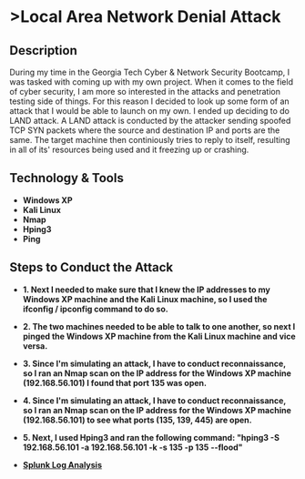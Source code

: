 <h1>>Local Area Network Denial Attack</h1>

<h2>Description</h2>
During my time in the Georgia Tech Cyber & Network Security Bootcamp, I was tasked with coming up with my own project. When it comes to the field of cyber security, I am more so interested in the attacks and penetration testing side of things. For this reason I decided to look up some form of an attack that I would be able to launch on my own. I ended up deciding to do LAND attack. A LAND attack is conducted by the attacker sending spoofed TCP SYN packets where the source and destination IP and ports are the same. The target machine then continiously tries to reply to itself, resulting in all of its' resources being used and it freezing up or crashing.

<br />


<h2>Technology & Tools</h2>

- <b>Windows XP</b></br>
- <b>Kali Linux</b></br>
- <b>Nmap</b></br>
- <b>Hping3</b></br>
- <b>Ping</b></br>


<h2>Steps to Conduct the Attack</h2>

- <b>1. Next I needed to make sure that I knew the IP addresses to my Windows XP machine and the Kali Linux machine, so I used the ifconfig / ipconfig command to do so.</b></br>
- <b>2. The two machines needed to be able to talk to one another, so next I pinged the Windows XP machine from the Kali Linux machine and vice versa.</b></br>
- <b>3. Since I'm simulating an attack, I have to conduct reconnaissance, so I ran an Nmap scan on the IP address for the Windows XP machine (192.168.56.101) I found that port 135 was open.</b></br>
- <b>4. Since I'm simulating an attack, I have to conduct reconnaissance, so I ran an Nmap scan on the IP address for the Windows XP machine (192.168.56.101) to see what ports (135, 139, 445) are open.</b></br>
- <b>5. Next, I used Hping3 and ran the following command: "hping3 -S 192.168.56.101 -a 192.168.56.101 -k -s 135 -p 135 --flood"</b></br>

- <b><a href="https://docs.google.com/presentation/d/16_dxqSPwF-r8-rtiIK-lcZNwy8_tziCDOjyGTKN1a9Q/edit?usp=sharing">Splunk Log Analysis</a></b>

<p align="center">
